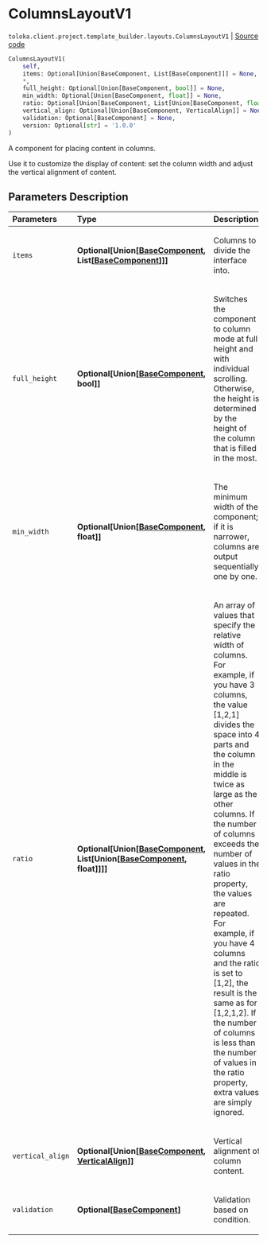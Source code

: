 # ColumnsLayoutV1
`toloka.client.project.template_builder.layouts.ColumnsLayoutV1` | [Source code](https://github.com/Toloka/toloka-kit/blob/v1.1.3/src/client/project/template_builder/layouts.py#L58)

```python
ColumnsLayoutV1(
    self,
    items: Optional[Union[BaseComponent, List[BaseComponent]]] = None,
    *,
    full_height: Optional[Union[BaseComponent, bool]] = None,
    min_width: Optional[Union[BaseComponent, float]] = None,
    ratio: Optional[Union[BaseComponent, List[Union[BaseComponent, float]]]] = None,
    vertical_align: Optional[Union[BaseComponent, VerticalAlign]] = None,
    validation: Optional[BaseComponent] = None,
    version: Optional[str] = '1.0.0'
)
```

A component for placing content in columns.


Use it to customize the display of content: set the column width and adjust the vertical alignment of content.

## Parameters Description

| Parameters | Type | Description |
| :----------| :----| :-----------|
`items`|**Optional\[Union\[[BaseComponent](toloka.client.project.template_builder.base.BaseComponent.md), List\[[BaseComponent](toloka.client.project.template_builder.base.BaseComponent.md)\]\]\]**|<p>Columns to divide the interface into.</p>
`full_height`|**Optional\[Union\[[BaseComponent](toloka.client.project.template_builder.base.BaseComponent.md), bool\]\]**|<p>Switches the component to column mode at full height and with individual scrolling. Otherwise, the height is determined by the height of the column that is filled in the most.</p>
`min_width`|**Optional\[Union\[[BaseComponent](toloka.client.project.template_builder.base.BaseComponent.md), float\]\]**|<p>The minimum width of the component; if it is narrower, columns are output sequentially, one by one.</p>
`ratio`|**Optional\[Union\[[BaseComponent](toloka.client.project.template_builder.base.BaseComponent.md), List\[Union\[[BaseComponent](toloka.client.project.template_builder.base.BaseComponent.md), float\]\]\]\]**|<p>An array of values that specify the relative width of columns. For example, if you have 3 columns, the value [1,2,1] divides the space into 4 parts and the column in the middle is twice as large as the other columns. If the number of columns exceeds the number of values in the ratio property, the values are repeated. For example, if you have 4 columns and the ratio is set to [1,2], the result is the same as for [1,2,1,2]. If the number of columns is less than the number of values in the ratio property, extra values are simply ignored.</p>
`vertical_align`|**Optional\[Union\[[BaseComponent](toloka.client.project.template_builder.base.BaseComponent.md), [VerticalAlign](toloka.client.project.template_builder.layouts.ColumnsLayoutV1.VerticalAlign.md)\]\]**|<p>Vertical alignment of column content.</p>
`validation`|**Optional\[[BaseComponent](toloka.client.project.template_builder.base.BaseComponent.md)\]**|<p>Validation based on condition.</p>
